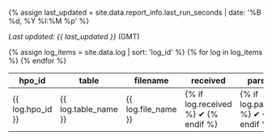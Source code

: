 {% assign last_updated = site.data.report_info.last_run_seconds | date: '%B %d, %Y %I:%M %p' %}
<p><i>Last updated: {{ last_updated }}</i> (GMT)</p>
<table class="log-table">
<thead>
<tr>
  <th>hpo_id</th>
  <th>table</th>
  <th>filename</th>
  <th title="A file with the given name was received via file transfer">received</th>
  <th title="The file was parsed successfully as a CSV file">parsed</th>
  <th title="All rows in the file had the minimum required fields and fields were of the correct type">loaded</th>
</tr>
</thead>
<tbody>
{% assign log_items = site.data.log | sort: 'log_id' %}
{% for log in log_items %}
<tr {% if log.message != null %} class="issue" data-message="{{ log.message | xml_escape }}" {% endif %}>
  <td>{{ log.hpo_id }}</td>
  <td>{{ log.table_name }}</td>
  <td>{{ log.file_name }}</td>
  <td>{% if log.received %} &#10004; {% endif %}</td>
  <td>{% if log.parsing %} &#10004; {% endif %}</td>
  <td>{% if log.loading %} &#10004; {% endif %}</td>
</tr>
{% endfor %}
</tbody>
</table>
